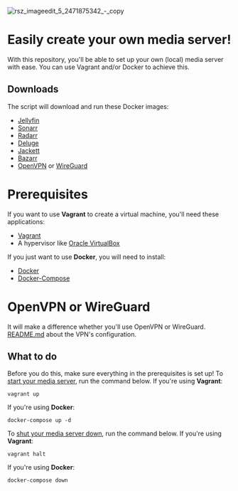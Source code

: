 ![rsz_imageedit_5_2471875342_-_copy](https://user-images.githubusercontent.com/46708307/153092795-cf1884b3-483e-4154-b48d-87c75d2227e5.png)

# Easily create your own media server!
With this repository, you'll be able to set up your own (local) media server with ease.
You can use Vagrant and/or Docker to achieve this.

## Downloads
The script will download and run these Docker images:
- [Jellyfin](https://hub.docker.com/r/jellyfin/jellyfin)
- [Sonarr](https://hub.docker.com/r/linuxserver/sonarr)
- [Radarr](https://hub.docker.com/r/linuxserver/radarr)
- [Deluge](https://hub.docker.com/r/linuxserver/deluge)
- [Jackett]((https://hub.docker.com/r/linuxserver/deluge))
- [Bazarr](https://hub.docker.com/r/linuxserver/bazarr)
- [OpenVPN](https://hub.docker.com/r/dperson/openvpn-client) or [WireGuard](https://hub.docker.com/r/linuxserver/wireguard)

# Prerequisites
If you want to use **Vagrant** to create a virtual machine, you'll need these applications:
 - [Vagrant](https://www.vagrantup.com)
 - A hypervisor like [Oracle VirtualBox](https://www.virtualbox.org/)

If you just want to use **Docker**, you will need to install:

 - [Docker](https://docs.docker.com/get-docker/)
 - [Docker-Compose](https://docs.docker.com/compose/install/)

# OpenVPN or WireGuard
It will make a difference whether you'll use OpenVPN or WireGuard.
[README.md](https://github.com/ynnckvdv/YourMediaServer/tree/main/configs/configVPN) about the VPN's configuration.

## What to do
Before you do this, make sure everything in the prerequisites is set up!
To <ins>start your media server</ins>, run the command below.
If you're using **Vagrant**:
```
vagrant up
```
If you're using **Docker**:
```
docker-compose up -d
```
To <ins>shut your media server down</ins>, run the command below.
If you're using **Vagrant**:
```
vagrant halt
```
If you're using **Docker**:
```
docker-compose down
```
